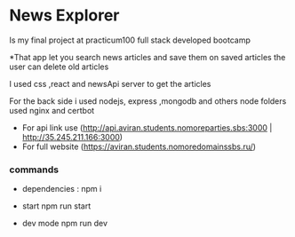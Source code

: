 # News Explorer 
Is my final project at practicum100 full stack developed bootcamp

*That app let you search news articles and save them
on saved articles 
the user can delete old articles

I used css ,react and newsApi server to get the articles

For the back side
i used nodejs, express ,mongodb and others  node folders 
used nginx and certbot 



* For api link use (http://api.aviran.students.nomoreparties.sbs:3000 | http://35.245.211.166:3000)
* For full website (https://aviran.students.nomoredomainssbs.ru/)

### commands
* dependencies :
npm i

* start 
npm run start
* dev mode
npm run dev

